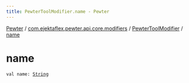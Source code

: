 ```yaml
---
title: PewterToolModifier.name - Pewter
---
```


[Pewter](../../index.html) / [com.ejektaflex.pewter.api.core.modifiers](../index.html) / [PewterToolModifier](index.html) / [name](./name.html)

# name

`val name: `[`String`](https://kotlinlang.org/api/latest/jvm/stdlib/kotlin/-string/index.html)